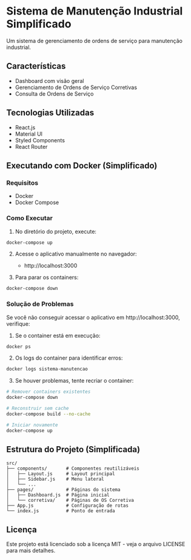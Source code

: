 # Sistema de Manutenção Industrial Simplificado

Um sistema de gerenciamento de ordens de serviço para manutenção industrial.

## Características

- Dashboard com visão geral
- Gerenciamento de Ordens de Serviço Corretivas
- Consulta de Ordens de Serviço

## Tecnologias Utilizadas

- React.js
- Material UI
- Styled Components
- React Router

## Executando com Docker (Simplificado)

### Requisitos

- Docker
- Docker Compose

### Como Executar

1. No diretório do projeto, execute:

```bash
docker-compose up
```

2. Acesse o aplicativo manualmente no navegador:
   - http://localhost:3000

3. Para parar os containers:

```bash
docker-compose down
```

### Solução de Problemas

Se você não conseguir acessar o aplicativo em http://localhost:3000, verifique:

1. Se o container está em execução:
```bash
docker ps
```

2. Os logs do container para identificar erros:
```bash
docker logs sistema-manutencao
```

3. Se houver problemas, tente recriar o container:
```bash
# Remover containers existentes
docker-compose down

# Reconstruir sem cache
docker-compose build --no-cache

# Iniciar novamente
docker-compose up
```

## Estrutura do Projeto (Simplificada)

```
src/
├── components/       # Componentes reutilizáveis
│   ├── Layout.js     # Layout principal
│   ├── Sidebar.js    # Menu lateral
│   └── ...
├── pages/            # Páginas do sistema
│   ├── Dashboard.js  # Página inicial
│   └── corretiva/    # Páginas de OS Corretiva
├── App.js            # Configuração de rotas
└── index.js          # Ponto de entrada
```

## Licença

Este projeto está licenciado sob a licença MIT - veja o arquivo LICENSE para mais detalhes.
